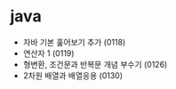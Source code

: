 # java



- 자바 기본 훑어보기 추가            (0118)
- 연산자 1                          (0119)
- 형변환, 조건문과 반복문 개념 부수기 (0126) 
- 2차원 배열과 배열응용              (0130)
